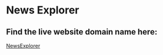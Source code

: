 # News Explorer

## Find the live website domain name here:
[NewsExplorer](https://newsexplorer.iii.cl/)
